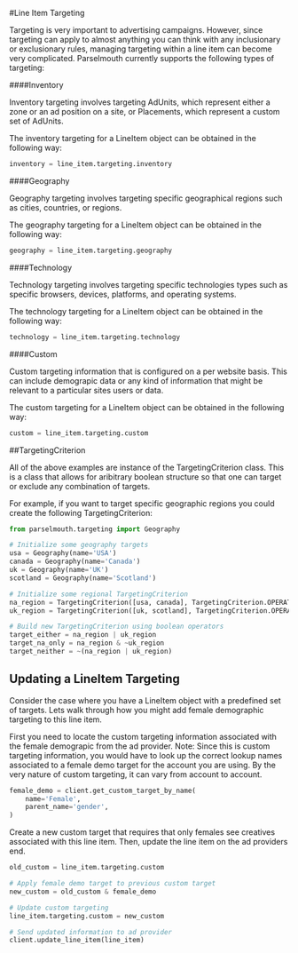 #Line Item Targeting

Targeting is very important to advertising campaigns.
However, since targeting can apply to almost anything
you can think with any inclusionary or exclusionary rules,
managing targeting within a line item can become very complicated.
Parselmouth currently supports the following types of targeting:

####Inventory

Inventory targeting involves targeting AdUnits, which
represent either a zone or an ad position on a site,
or Placements, which represent a custom set of AdUnits.

The inventory targeting for a LineItem object can be
obtained in the following way:

```python
inventory = line_item.targeting.inventory
```

####Geography

Geography targeting involves targeting specific geographical
regions such as cities, countries, or regions.

The geography targeting for a LineItem object can be
obtained in the following way:

```python
geography = line_item.targeting.geography
```

####Technology

Technology targeting involves targeting specific technologies
types such as specific browsers, devices, platforms,
and operating systems.

The technology targeting for a LineItem object can be
obtained in the following way:

```python
technology = line_item.targeting.technology
```

####Custom

Custom targeting information that is configured on a per website
basis.  This can include demograpic data or any kind of information
that might be relevant to a particular sites users or data.

The custom targeting for a LineItem object can be
obtained in the following way:

```python
custom = line_item.targeting.custom
```


##TargetingCriterion

All of the above examples are instance of the TargetingCriterion
class.  This is a class that allows for aribitrary boolean structure
so that one can target or exclude any combination of targets.

For example, if you want to target specific geographic regions you
could create the following TargetingCriterion:

```python
from parselmouth.targeting import Geography

# Initialize some geography targets
usa = Geography(name='USA')
canada = Geography(name='Canada')
uk = Geography(name='UK')
scotland = Geography(name='Scotland')

# Initialize some regional TargetingCriterion
na_region = TargetingCriterion([usa, canada], TargetingCriterion.OPERATOR.OR)
uk_region = TargetingCriterion([uk, scotland], TargetingCriterion.OPERATOR.OR)

# Build new TargetingCriterion using boolean operators
target_either = na_region | uk_region
target_na_only = na_region & ~uk_region
target_neither = ~(na_region | uk_region)
```


## Updating a LineItem Targeting

Consider the case where you have a LineItem object with a predefined set
of targets.  Lets walk through how you might add female demographic
targeting to this line item.

First you need to locate the custom targeting information associated
with the female demograpic from the ad provider.
Note: Since this is custom targeting information, you would have to
look up the correct lookup names associated to a female demo target
for the account you are using.  By the very nature of custom targeting,
it can vary from account to account.

```python
female_demo = client.get_custom_target_by_name(
    name='Female',
    parent_name='gender',
)
```

Create a new custom target that requires that only females
see creatives associated with this line item.  Then, update
the line item on the ad providers end.

```python
old_custom = line_item.targeting.custom

# Apply female demo target to previous custom target
new_custom = old_custom & female_demo

# Update custom targeting
line_item.targeting.custom = new_custom

# Send updated information to ad provider
client.update_line_item(line_item)
```
